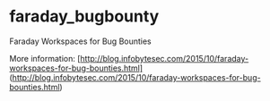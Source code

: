 # faraday_bugbounty
Faraday Workspaces for Bug Bounties

More information: 
[http://blog.infobytesec.com/2015/10/faraday-workspaces-for-bug-bounties.html] (http://blog.infobytesec.com/2015/10/faraday-workspaces-for-bug-bounties.html)

